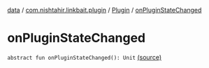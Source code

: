 [data](../../index.md) / [com.nishtahir.linkbait.plugin](../index.md) / [Plugin](index.md) / [onPluginStateChanged](.)


# onPluginStateChanged

`abstract fun onPluginStateChanged(): Unit` [(source)](https://gitlab.com/nishtahir/linkbait/tree/master/linkbait-plugin-api/src/main/kotlin//com/nishtahir/linkbait/plugin/Plugin.kt#L21)


